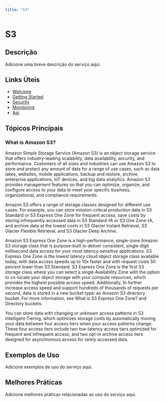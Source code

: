 ```yaml
---
title: "S3"
---
```


# S3

## Descrição

Adicione uma breve descrição do serviço aqui.

## Links Úteis

- [Welcome](https://docs.aws.amazon.com/AmazonS3/latest/userguide/Welcome.html)
- [Getting Started](https://docs.aws.amazon.com/AmazonS3/latest/userguide/getting-started.html)
- [Security](https://docs.aws.amazon.com/AmazonS3/latest/userguide/security.html)
- [Monitoring](https://docs.aws.amazon.com/AmazonS3/latest/userguide/monitoring.html)
- [Api](https://docs.aws.amazon.com/AmazonS3/latest/userguide/api.html)

## Tópicos Principais

### What is Amazon S3?

Amazon Simple Storage Service (Amazon S3) is an object storage service that offers industry-leading scalability,
		data availability, security, and performance. Customers of all sizes and industries can use
		Amazon S3 to store and protect any amount of data for a range of use cases, such as data lakes,
		websites, mobile applications, backup and restore, archive, enterprise applications, IoT
		devices, and big data analytics. Amazon S3 provides management features so that you can optimize,
		organize, and configure access to your data to meet your specific business, organizational,
		and compliance requirements.

Amazon S3 offers a range of storage classes designed for different use cases. For
				example, you can store mission-critical production data in S3 Standard or S3 Express One Zone for frequent
				access, save costs by storing infrequently accessed data in S3 Standard-IA or
				S3 One Zone-IA, and archive data at the lowest costs in S3 Glacier Instant Retrieval,
				S3 Glacier Flexible Retrieval, and S3 Glacier Deep Archive. 

Amazon S3 Express One Zone is a high-performance, single-zone Amazon S3 storage class that is purpose-built
				to deliver consistent, single-digit millisecond data access for your most
				latency-sensitive applications. S3 Express One Zone is the lowest latency cloud object
				storage class available today, with data access
				speeds
				up to 10x faster and with request costs
				50
				percent lower than S3 Standard. S3 Express One Zone is the first S3 storage class where you can select a single Availability Zone with 
the option to co-locate your object storage with your compute resources, which provides the highest possible access speed.
				Additionally, to further increase access speed and support hundreds of thousands of
				requests per second, data is stored in a new bucket type: an
				Amazon S3 directory bucket. For more information, see What is S3 Express One Zone? and Directory
            buckets.

You can store data with changing or unknown access patterns in
				S3 Intelligent-Tiering, which optimizes storage costs by automatically moving your
				data between four access tiers when your access patterns change. These four access
				tiers include two low-latency access tiers optimized for frequent and infrequent
				access, and two opt-in archive access tiers designed for asynchronous access for
				rarely accessed data.

## Exemplos de Uso

Adicione exemplos de uso do serviço aqui.

## Melhores Práticas

Adicione melhores práticas relacionadas ao uso do serviço aqui.
